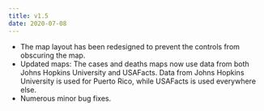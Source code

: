 ```yaml
---
title: v1.5
date: 2020-07-08
---
```


- The map layout has been redesigned to prevent the controls from obscuring the map.
- Updated maps: The cases and deaths maps now use data from both Johns Hopkins University and USAFacts. Data from Johns Hopkins University is used for Puerto Rico, while USAFacts is used everywhere else.
- Numerous minor bug fixes.
